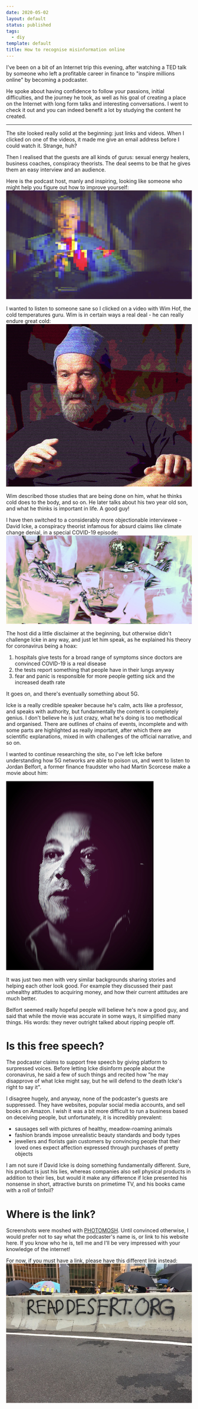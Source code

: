 ```yaml
---
date: 2020-05-02
layout: default
status: published
tags:
  - diy
template: default
title: How to recognise misinformation online
---
```


I've been on a bit of an Internet trip this evening, after watching a TED talk by someone who left a profitable career in finance to "inspire millions online" by becoming a podcaster.

He spoke about having confidence to follow your passions, initial difficulties, and the journey he took, as well as his goal of creating a place on the Internet with long form talks and interesting conversations. I went to check it out and you can indeed benefit a lot by studying the content he created. 

---
The site looked really solid at the beginning: just links and videos. When I clicked on one of the videos, it made me give an email address before I could watch it. Strange, huh?

Then I realised that the guests are all kinds of gurus: sexual energy healers, business coaches, conspiracy theorists. The deal seems to be that he gives them an easy interview and an audience.

Here is the podcast host, manly and inspiring, looking like someone who might help you figure out how to improve yourself:
<img src="/static/podcast/podcast-host.jpg">

I wanted to listen to someone sane so I clicked on a video with Wim Hof, the cold temperatures guru. Wim is in certain ways a real deal - he can really endure great cold:
<img src="/static/podcast/wim.jpg">

Wim described those studies that are being done on him, what he thinks cold does to the body, and so on. He later talks about his two year old son, and what he thinks is important in life. A good guy!


I have then switched to a considerably more objectionable interviewee - David Icke, a conspiracy theorist infamous for absurd claims like climate change denial, in a special COVID-19 episode:
<img src="/static/podcast/host-and-icke.jpg">

The host did a little disclaimer at the beginning, but otherwise didn't challenge Icke in any way, and just let him speak, as he explained his theory for coronavirus being a hoax:

1. hospitals give tests for a broad range of symptoms since doctors are convinced COVID-19 is a real disease
2. the tests report something that people have in their lungs anyway
3. fear and panic is responsible for more people getting sick and the increased death rate

It goes on, and there's eventually something about 5G.

Icke is a really credible speaker because he's calm, acts like a professor, and speaks with authority, but fundamentally the content is completely genius. I don't believe he is just crazy, what he's doing is too methodical and organised. There are outlines of chains of events, incomplete and with some parts are highlighted as really important, after which there are scientific explanations, mixed in with challenges of the official narrative, and so on. 

I wanted to continue researching the site, so I've left Icke before understanding how 5G networks are able to poison us, and went to listen to Jordan Belfort, a former finance fraudster who had Martin Scorcese make a movie about him:

<img src="/static/podcast/belfort.jpg">

It was just two men with very similar backgrounds sharing stories and helping each other look good. For example they discussed their past unhealthy attitudes to acquiring money, and how their current attitudes are much better. 

Belfort seemed really hopeful people will believe he's now a good guy, and said that while the movie was accurate in some ways, it simplified many things. His words: they never outright talked about ripping people off.

# Is this free speech?
The podcaster claims to support free speech by giving platform to surpressed voices. Before letting Icke disinform people about the coronavirus, he said a few of such things and recited how "he may disapprove of what Icke might say, but he will defend to the death Icke's right to say it".

I disagree hugely, and anyway, none of the podcaster's guests are suppressed. They have websites, popular social media accounts, and sell books on Amazon. I wish it was a bit more difficult to run a business based on deceiving people, but unfortunately, it is incredibly prevalent:

- sausages sell with pictures of healthy, meadow-roaming animals
- fashion brands impose unrealistic beauty standards and body types
- jewellers and florists gain customers by convincing people that their loved ones expect affection expressed through purchases of pretty objects 

I am not sure if David Icke is doing something fundamentally different. Sure, his product is just his lies, whereas companies also sell physical products in addition to their lies, but would it make any difference if Icke presented his nonsense in short, attractive bursts on primetime TV, and his books came with a roll of tinfoil? 

# Where is the link?
Screenshots were moshed with [PHOTOMOSH](https://photomosh.com/). Until convinced otherwise, I would prefer not to say what the podcaster's name is, or link to his website here. If you know who he is, tell me and I'll be very impressed with your knowledge of the internet!

For now, if you must have a link, please have this different link instead:
<img src="/static/podcast/read-desert.jpg">
